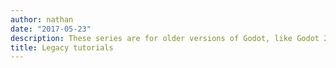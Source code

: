 ```yaml
---
author: nathan
date: "2017-05-23"
description: These series are for older versions of Godot, like Godot 2.
title: Legacy tutorials
---
```

